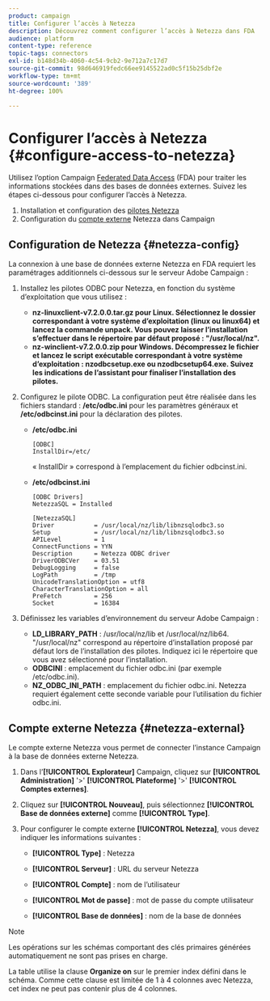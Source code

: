 ```yaml
---
product: campaign
title: Configurer l’accès à Netezza
description: Découvrez comment configurer l’accès à Netezza dans FDA
audience: platform
content-type: reference
topic-tags: connectors
exl-id: b148d34b-4060-4c54-9cb2-9e712a7c17d7
source-git-commit: 98d646919fedc66ee9145522ad0c5f15b25dbf2e
workflow-type: tm+mt
source-wordcount: '389'
ht-degree: 100%

---
```


# Configurer l’accès à Netezza {#configure-access-to-netezza}

Utilisez l’option Campaign [Federated Data Access](../../installation/using/about-fda.md) (FDA) pour traiter les informations stockées dans des bases de données externes. Suivez les étapes ci-dessous pour configurer l’accès à Netezza.

1. Installation et configuration des [pilotes Netezza](#netezza-config)
1. Configuration du [compte externe](#netezza-external) Netezza dans Campaign

## Configuration de Netezza {#netezza-config}

La connexion à une base de données externe Netezza en FDA requiert les paramétrages additionnels ci-dessous sur le serveur Adobe Campaign :

1. Installez les pilotes ODBC pour Netezza, en fonction du système d’exploitation que vous utilisez :

   * **nz-linuxclient-v7.2.0.0.tar.gz pour Linux. Sélectionnez le dossier correspondant à votre système d’exploitation (linux ou linux64) et lancez la commande unpack. Vous pouvez laisser l’installation s’effectuer dans le répertoire par défaut proposé : &quot;/usr/local/nz&quot;.**
   * **nz-winclient-v7.2.0.0.zip pour Windows. Décompressez le fichier et lancez le script exécutable correspondant à votre système d’exploitation : nzodbcsetup.exe ou nzodbcsetup64.exe. Suivez les indications de l’assistant pour finaliser l’installation des pilotes.**

1. Configurez le pilote ODBC. La configuration peut être réalisée dans les fichiers standard : **/etc/odbc.ini** pour les paramètres généraux et **/etc/odbcinst.ini** pour la déclaration des pilotes.

   * **/etc/odbc.ini**

      ```
      [ODBC]
      InstallDir=/etc/
      ```

      « InstallDir » correspond à l’emplacement du fichier odbcinst.ini.

   * **/etc/odbcinst.ini**

      ```
      [ODBC Drivers]
      NetezzaSQL = Installed
      
      [NetezzaSQL]
      Driver           = /usr/local/nz/lib/libnzsqlodbc3.so
      Setup            = /usr/local/nz/lib/libnzsqlodbc3.so
      APILevel         = 1
      ConnectFunctions = YYN
      Description      = Netezza ODBC driver
      DriverODBCVer    = 03.51
      DebugLogging     = false
      LogPath          = /tmp
      UnicodeTranslationOption = utf8
      CharacterTranslationOption = all
      PreFetch         = 256
      Socket           = 16384
      ```

1. Définissez les variables d’environnement du serveur Adobe Campaign :

   * **LD_LIBRARY_PATH** : /usr/local/nz/lib et /usr/local/nz/lib64. &quot;/usr/local/nz&quot; correspond au répertoire d’installation proposé par défaut lors de l’installation des pilotes. Indiquez ici le répertoire que vous avez sélectionné pour l’installation.
   * **ODBCINI** : emplacement du fichier odbc.ini (par exemple /etc/odbc.ini).
   * **NZ_ODBC_INI_PATH** : emplacement du fichier odbc.ini. Netezza requiert également cette seconde variable pour l’utilisation du fichier odbc.ini.

## Compte externe Netezza {#netezza-external}

Le compte externe Netezza vous permet de connecter l’instance Campaign à la base de données externe Netezza.

1. Dans l’**[!UICONTROL Explorateur]** Campaign, cliquez sur **[!UICONTROL Administration]** &#39;>&#39; **[!UICONTROL Plateforme]** &#39;>&#39; **[!UICONTROL Comptes externes]**.

1. Cliquez sur **[!UICONTROL Nouveau]**, puis sélectionnez **[!UICONTROL Base de données externe]** comme **[!UICONTROL Type]**.

1. Pour configurer le compte externe **[!UICONTROL Netezza]**, vous devez indiquer les informations suivantes :

   * **[!UICONTROL Type]** : Netezza

   * **[!UICONTROL Serveur]** : URL du serveur Netezza

   * **[!UICONTROL Compte]** : nom de l’utilisateur

   * **[!UICONTROL Mot de passe]** : mot de passe du compte utilisateur

   * **[!UICONTROL Base de données]** : nom de la base de données

>[!NOTE]
>
>Les opérations sur les schémas comportant des clés primaires générées automatiquement ne sont pas prises en charge.
>
>La table utilise la clause **Organize on** sur le premier index défini dans le schéma. Comme cette clause est limitée de 1 à 4 colonnes avec Netezza, cet index ne peut pas contenir plus de 4 colonnes.
